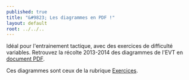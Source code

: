 ```yaml
---
published: true
title: "&#9823; Les diagrammes en PDF !"
layout: default
root: ../../..
---
```


Idéal pour l'entrainement tactique, avec des exercices de difficulté variables. Retrouvez la récolte 2013-2014 des diagrammes de l'EVT en [document PDF](documents/EVT_exercisebook_20132014.pdf "Diagrammes PDF").

Ces diagrammes sont ceux de la rubrique [Exercices](Exercices.html "rubrique exercice.").